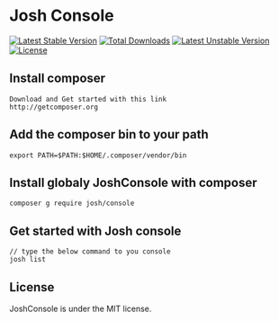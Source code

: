 # Josh Console
[![Latest Stable Version](https://poser.pugx.org/josh/console/v/stable)](https://packagist.org/packages/josh/console)
[![Total Downloads](https://poser.pugx.org/josh/console/downloads)](https://packagist.org/packages/josh/console)
[![Latest Unstable Version](https://poser.pugx.org/josh/console/v/unstable)](//packagist.org/packages/josh/console)
[![License](https://poser.pugx.org/josh/console/license)](https://packagist.org/packages/josh/console)

## Install composer

```
Download and Get started with this link 
http://getcomposer.org
```

## Add the composer bin to your path
```
export PATH=$PATH:$HOME/.composer/vendor/bin
```

## Install globaly JoshConsole with composer

```
composer g require josh/console
```

## Get started with Josh console

```
// type the below command to you console
josh list
```

## License

JoshConsole is under the MIT license.
